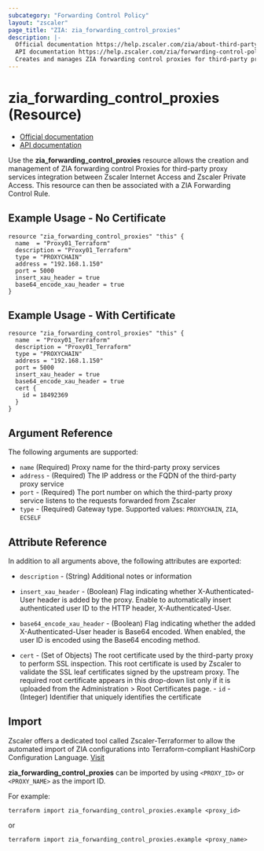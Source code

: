 ```yaml
---
subcategory: "Forwarding Control Policy"
layout: "zscaler"
page_title: "ZIA: zia_forwarding_control_proxies"
description: |-
  Official documentation https://help.zscaler.com/zia/about-third-party-proxies
  API documentation https://help.zscaler.com/zia/forwarding-control-policy#/proxies-get
  Creates and manages ZIA forwarding control proxies for third-party proxy services.
---
```


# zia_forwarding_control_proxies (Resource)

* [Official documentation](https://help.zscaler.com/zia/about-third-party-proxies)
* [API documentation](https://help.zscaler.com/zia/forwarding-control-policy#/proxies-get)

Use the **zia_forwarding_control_proxies** resource allows the creation and management of ZIA forwarding control Proxies for third-party proxy services integration between Zscaler Internet Access and Zscaler Private Access. This resource can then be associated with a ZIA Forwarding Control Rule.

## Example Usage - No Certificate

```hcl
resource "zia_forwarding_control_proxies" "this" {
  name  = "Proxy01_Terraform"
  description = "Proxy01_Terraform"
  type = "PROXYCHAIN"
  address = "192.168.1.150"
  port = 5000
  insert_xau_header = true
  base64_encode_xau_header = true
}
```

## Example Usage - With Certificate

```hcl
resource "zia_forwarding_control_proxies" "this" {
  name  = "Proxy01_Terraform"
  description = "Proxy01_Terraform"
  type = "PROXYCHAIN"
  address = "192.168.1.150"
  port = 5000
  insert_xau_header = true
  base64_encode_xau_header = true
  cert {
    id = 18492369
  }
}
```

## Argument Reference

The following arguments are supported:

* `name` (Required) Proxy name for the third-party proxy services
* `address` - (Required) The IP address or the FQDN of the third-party proxy service
* `port` - (Required) The port number on which the third-party proxy service listens to the requests forwarded from Zscaler
* `type` - (Required) Gateway type. Supported values: `PROXYCHAIN`, `ZIA`, `ECSELF`

## Attribute Reference

In addition to all arguments above, the following attributes are exported:

* `description` - (String) Additional notes or information
* `insert_xau_header` - (Boolean) Flag indicating whether X-Authenticated-User header is added by the proxy. Enable to automatically insert authenticated user ID to the HTTP header, X-Authenticated-User.
* `base64_encode_xau_header` - (Boolean) Flag indicating whether the added X-Authenticated-User header is Base64 encoded. When enabled, the user ID is encoded using the Base64 encoding method.

* `cert` - (Set of Objects) The root certificate used by the third-party proxy to perform SSL inspection. This root certificate is used by Zscaler to validate the SSL leaf certificates signed by the upstream proxy. The required root certificate appears in this drop-down list only if it is uploaded from the Administration > Root Certificates page.
      - `id` - (Integer) Identifier that uniquely identifies the certificate

## Import

Zscaler offers a dedicated tool called Zscaler-Terraformer to allow the automated import of ZIA configurations into Terraform-compliant HashiCorp Configuration Language.
[Visit](https://github.com/zscaler/zscaler-terraformer)

**zia_forwarding_control_proxies** can be imported by using `<PROXY_ID>` or `<PROXY_NAME>` as the import ID.

For example:

```shell
terraform import zia_forwarding_control_proxies.example <proxy_id>
```

or

```shell
terraform import zia_forwarding_control_proxies.example <proxy_name>
```
